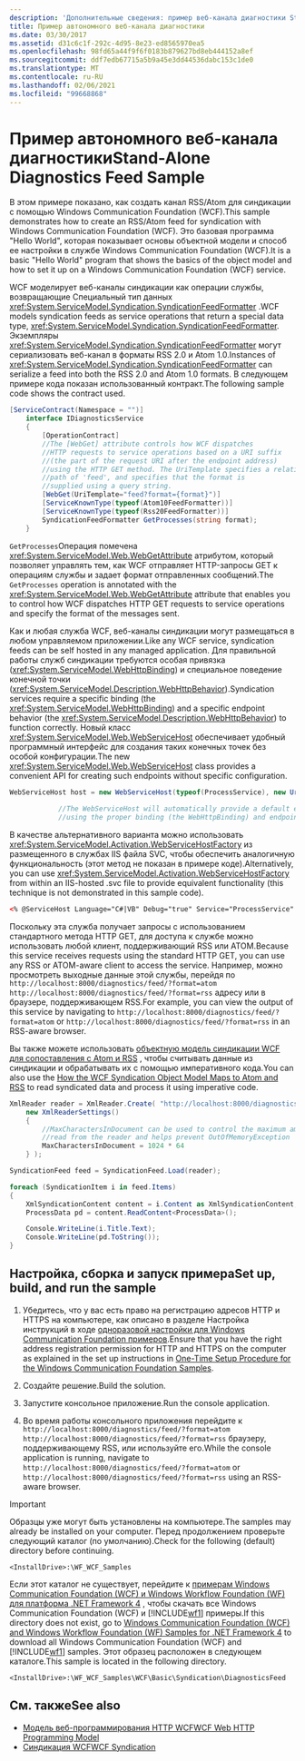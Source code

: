 ```yaml
---
description: 'Дополнительные сведения: пример веб-канала диагностики Stand-Alone'
title: Пример автономного веб-канала диагностики
ms.date: 03/30/2017
ms.assetid: d31c6c1f-292c-4d95-8e23-ed8565970ea5
ms.openlocfilehash: 98fd65a44f9f6f0183b879627bd8eb444152a8ef
ms.sourcegitcommit: ddf7edb67715a5b9a45e3dd44536dabc153c1de0
ms.translationtype: MT
ms.contentlocale: ru-RU
ms.lasthandoff: 02/06/2021
ms.locfileid: "99668868"
---
```

# <a name="stand-alone-diagnostics-feed-sample"></a><span data-ttu-id="15e25-103">Пример автономного веб-канала диагностики</span><span class="sxs-lookup"><span data-stu-id="15e25-103">Stand-Alone Diagnostics Feed Sample</span></span>

<span data-ttu-id="15e25-104">В этом примере показано, как создать канал RSS/Atom для синдикации с помощью Windows Communication Foundation (WCF).</span><span class="sxs-lookup"><span data-stu-id="15e25-104">This sample demonstrates how to create an RSS/Atom feed for syndication with Windows Communication Foundation (WCF).</span></span> <span data-ttu-id="15e25-105">Это базовая программа "Hello World", которая показывает основы объектной модели и способ ее настройки в службе Windows Communication Foundation (WCF).</span><span class="sxs-lookup"><span data-stu-id="15e25-105">It is a basic "Hello World" program that shows the basics of the object model and how to set it up on a Windows Communication Foundation (WCF) service.</span></span>  
  
 <span data-ttu-id="15e25-106">WCF моделирует веб-каналы синдикации как операции службы, возвращающие Специальный тип данных <xref:System.ServiceModel.Syndication.SyndicationFeedFormatter> .</span><span class="sxs-lookup"><span data-stu-id="15e25-106">WCF models syndication feeds as service operations that return a special data type, <xref:System.ServiceModel.Syndication.SyndicationFeedFormatter>.</span></span> <span data-ttu-id="15e25-107">Экземпляры <xref:System.ServiceModel.Syndication.SyndicationFeedFormatter> могут сериализовать веб-канал в форматы RSS 2.0 и Atom 1.0.</span><span class="sxs-lookup"><span data-stu-id="15e25-107">Instances of <xref:System.ServiceModel.Syndication.SyndicationFeedFormatter> can serialize a feed into both the RSS 2.0 and Atom 1.0 formats.</span></span> <span data-ttu-id="15e25-108">В следующем примере кода показан использованный контракт.</span><span class="sxs-lookup"><span data-stu-id="15e25-108">The following sample code shows the contract used.</span></span>  
  
```csharp  
[ServiceContract(Namespace = "")]  
    interface IDiagnosticsService  
    {  
        [OperationContract]  
        //The [WebGet] attribute controls how WCF dispatches  
        //HTTP requests to service operations based on a URI suffix  
        //(the part of the request URI after the endpoint address)  
        //using the HTTP GET method. The UriTemplate specifies a relative  
        //path of 'feed', and specifies that the format is  
        //supplied using a query string.
        [WebGet(UriTemplate="feed?format={format}")]  
        [ServiceKnownType(typeof(Atom10FeedFormatter))]  
        [ServiceKnownType(typeof(Rss20FeedFormatter))]  
        SyndicationFeedFormatter GetProcesses(string format);  
    }  
```  
  
 <span data-ttu-id="15e25-109">`GetProcesses`Операция помечена <xref:System.ServiceModel.Web.WebGetAttribute> атрибутом, который позволяет управлять тем, как WCF отправляет HTTP-запросы GET к операциям службы и задает формат отправленных сообщений.</span><span class="sxs-lookup"><span data-stu-id="15e25-109">The `GetProcesses` operation is annotated with the <xref:System.ServiceModel.Web.WebGetAttribute> attribute that enables you to control how WCF dispatches HTTP GET requests to service operations and specify the format of the messages sent.</span></span>  
  
 <span data-ttu-id="15e25-110">Как и любая служба WCF, веб-каналы синдикации могут размещаться в любом управляемом приложении.</span><span class="sxs-lookup"><span data-stu-id="15e25-110">Like any WCF service, syndication feeds can be self hosted in any managed application.</span></span> <span data-ttu-id="15e25-111">Для правильной работы служб синдикации требуются особая привязка (<xref:System.ServiceModel.WebHttpBinding>) и специальное поведение конечной точки (<xref:System.ServiceModel.Description.WebHttpBehavior>).</span><span class="sxs-lookup"><span data-stu-id="15e25-111">Syndication services require a specific binding (the <xref:System.ServiceModel.WebHttpBinding>) and a specific endpoint behavior (the <xref:System.ServiceModel.Description.WebHttpBehavior>) to function correctly.</span></span> <span data-ttu-id="15e25-112">Новый класс <xref:System.ServiceModel.Web.WebServiceHost> обеспечивает удобный программный интерфейс для создания таких конечных точек без особой конфигурации.</span><span class="sxs-lookup"><span data-stu-id="15e25-112">The new <xref:System.ServiceModel.Web.WebServiceHost> class provides a convenient API for creating such endpoints without specific configuration.</span></span>  
  
```csharp  
WebServiceHost host = new WebServiceHost(typeof(ProcessService), new Uri("http://localhost:8000/diagnostics"));  
  
            //The WebServiceHost will automatically provide a default endpoint at the base address  
            //using the proper binding (the WebHttpBinding) and endpoint behavior (the WebHttpBehavior)  
```  
  
 <span data-ttu-id="15e25-113">В качестве альтернативного варианта можно использовать <xref:System.ServiceModel.Activation.WebServiceHostFactory> из размещенного в службах IIS файла SVC, чтобы обеспечить аналогичную функциональность (этот метод не показан в примере коде).</span><span class="sxs-lookup"><span data-stu-id="15e25-113">Alternatively, you can use <xref:System.ServiceModel.Activation.WebServiceHostFactory> from within an IIS-hosted .svc file to provide equivalent functionality (this technique is not demonstrated in this sample code).</span></span>  
  
```xml
<% @ServiceHost Language="C#|VB" Debug="true" Service="ProcessService" %>
```
  
 <span data-ttu-id="15e25-114">Поскольку эта служба получает запросы с использованием стандартного метода HTTP GET, для доступа к службе можно использовать любой клиент, поддерживающий RSS или ATOM.</span><span class="sxs-lookup"><span data-stu-id="15e25-114">Because this service receives requests using the standard HTTP GET, you can use any RSS or ATOM-aware client to access the service.</span></span> <span data-ttu-id="15e25-115">Например, можно просмотреть выходные данные этой службы, перейдя по `http://localhost:8000/diagnostics/feed/?format=atom` `http://localhost:8000/diagnostics/feed/?format=rss` адресу или в браузере, поддерживающем RSS.</span><span class="sxs-lookup"><span data-stu-id="15e25-115">For example, you can view the output of this service by navigating to `http://localhost:8000/diagnostics/feed/?format=atom` or `http://localhost:8000/diagnostics/feed/?format=rss` in an RSS-aware browser.</span></span>
  
 <span data-ttu-id="15e25-116">Вы также можете использовать [объектную модель синдикации WCF для сопоставления с Atom и RSS](../feature-details/how-the-wcf-syndication-object-model-maps-to-atom-and-rss.md) , чтобы считывать данные из синдикации и обрабатывать их с помощью императивного кода.</span><span class="sxs-lookup"><span data-stu-id="15e25-116">You can also use the [How the WCF Syndication Object Model Maps to Atom and RSS](../feature-details/how-the-wcf-syndication-object-model-maps-to-atom-and-rss.md) to read syndicated data and process it using imperative code.</span></span>  
  
```csharp
XmlReader reader = XmlReader.Create( "http://localhost:8000/diagnostics/feed/?format=rss",
    new XmlReaderSettings()
    {
        //MaxCharactersInDocument can be used to control the maximum amount of data
        //read from the reader and helps prevent OutOfMemoryException
        MaxCharactersInDocument = 1024 * 64
    } );

SyndicationFeed feed = SyndicationFeed.Load(reader);

foreach (SyndicationItem i in feed.Items)
{
    XmlSyndicationContent content = i.Content as XmlSyndicationContent;
    ProcessData pd = content.ReadContent<ProcessData>();

    Console.WriteLine(i.Title.Text);
    Console.WriteLine(pd.ToString());
}
```
  
## <a name="set-up-build-and-run-the-sample"></a><span data-ttu-id="15e25-117">Настройка, сборка и запуск примера</span><span class="sxs-lookup"><span data-stu-id="15e25-117">Set up, build, and run the sample</span></span>
  
1. <span data-ttu-id="15e25-118">Убедитесь, что у вас есть право на регистрацию адресов HTTP и HTTPS на компьютере, как описано в разделе Настройка инструкций в ходе [одноразовой настройки для Windows Communication Foundation примеров](one-time-setup-procedure-for-the-wcf-samples.md).</span><span class="sxs-lookup"><span data-stu-id="15e25-118">Ensure that you have the right address registration permission for HTTP and HTTPS on the computer as explained in the set up instructions in [One-Time Setup Procedure for the Windows Communication Foundation Samples](one-time-setup-procedure-for-the-wcf-samples.md).</span></span>

2. <span data-ttu-id="15e25-119">Создайте решение.</span><span class="sxs-lookup"><span data-stu-id="15e25-119">Build the solution.</span></span>

3. <span data-ttu-id="15e25-120">Запустите консольное приложение.</span><span class="sxs-lookup"><span data-stu-id="15e25-120">Run the console application.</span></span>

4. <span data-ttu-id="15e25-121">Во время работы консольного приложения перейдите к `http://localhost:8000/diagnostics/feed/?format=atom` `http://localhost:8000/diagnostics/feed/?format=rss` браузеру, поддерживающему RSS, или используйте его.</span><span class="sxs-lookup"><span data-stu-id="15e25-121">While the console application is running, navigate to `http://localhost:8000/diagnostics/feed/?format=atom` or `http://localhost:8000/diagnostics/feed/?format=rss` using an RSS-aware browser.</span></span>

> [!IMPORTANT]
> <span data-ttu-id="15e25-122">Образцы уже могут быть установлены на компьютере.</span><span class="sxs-lookup"><span data-stu-id="15e25-122">The samples may already be installed on your computer.</span></span> <span data-ttu-id="15e25-123">Перед продолжением проверьте следующий каталог (по умолчанию).</span><span class="sxs-lookup"><span data-stu-id="15e25-123">Check for the following (default) directory before continuing.</span></span>
>
> `<InstallDrive>:\WF_WCF_Samples`
>
> <span data-ttu-id="15e25-124">Если этот каталог не существует, перейдите к [примерам Windows Communication Foundation (WCF) и Windows Workflow Foundation (WF) для платформа .NET Framework 4](https://www.microsoft.com/download/details.aspx?id=21459) , чтобы скачать все Windows Communication Foundation (WCF) и [!INCLUDE[wf1](../../../../includes/wf1-md.md)] примеры.</span><span class="sxs-lookup"><span data-stu-id="15e25-124">If this directory does not exist, go to [Windows Communication Foundation (WCF) and Windows Workflow Foundation (WF) Samples for .NET Framework 4](https://www.microsoft.com/download/details.aspx?id=21459) to download all Windows Communication Foundation (WCF) and [!INCLUDE[wf1](../../../../includes/wf1-md.md)] samples.</span></span> <span data-ttu-id="15e25-125">Этот образец расположен в следующем каталоге.</span><span class="sxs-lookup"><span data-stu-id="15e25-125">This sample is located in the following directory.</span></span>
>
> `<InstallDrive>:\WF_WCF_Samples\WCF\Basic\Syndication\DiagnosticsFeed`

## <a name="see-also"></a><span data-ttu-id="15e25-126">См. также</span><span class="sxs-lookup"><span data-stu-id="15e25-126">See also</span></span>

- [<span data-ttu-id="15e25-127">Модель веб-программирования HTTP WCF</span><span class="sxs-lookup"><span data-stu-id="15e25-127">WCF Web HTTP Programming Model</span></span>](../feature-details/wcf-web-http-programming-model.md)
- [<span data-ttu-id="15e25-128">Синдикация WCF</span><span class="sxs-lookup"><span data-stu-id="15e25-128">WCF Syndication</span></span>](../feature-details/wcf-syndication.md)
